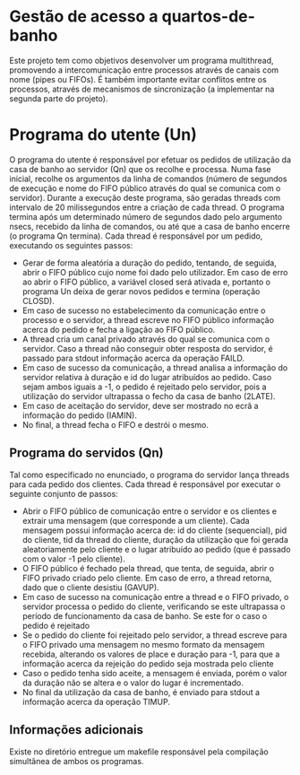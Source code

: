 ﻿# Gestão de acesso a quartos-de-banho

Este projeto tem como objetivos desenvolver um programa multithread, promovendo a intercomunicação entre processos através de canais com nome (pipes ou FIFOs). É também importante evitar conflitos entre os processos, através de mecanismos de sincronização (a implementar na segunda parte do projeto).

# Programa do utente (Un)

O programa do utente é responsável por efetuar os pedidos de utilização da casa de banho ao servidor (Qn) que os recolhe e processa.
Numa fase inicial, recolhe os argumentos da linha de comandos (número de segundos de execução e nome do FIFO público através do qual se comunica com o servidor).
Durante a execução deste programa, são geradas threads  com intervalo de 20 milissegundos entre a criação de cada thread. O programa termina após um determinado número de segundos dado pelo argumento nsecs, recebido da linha de comandos, ou até que a casa de banho encerre (o programa Qn termina).
Cada thread é responsável por um pedido, executando os seguintes passos:

- Gerar de forma aleatória a duração do pedido, tentando, de seguida, abrir o FIFO público cujo nome foi dado pelo utilizador. Em caso de erro ao abrir o FIFO público, a variável closed será ativada e, portanto o programa Un deixa de gerar novos pedidos e termina (operação CLOSD).
- Em caso de sucesso no estabelecimento da comunicação entre o processo e o servidor, a thread escreve no FIFO público informação acerca do pedido e fecha a ligação ao FIFO público.
- A thread cria um canal privado através do qual se comunica com o servidor. Caso a thread não conseguir obter resposta do servidor, é passado para stdout informação acerca da operação FAILD.
- Em caso de sucesso da comunicação, a thread analisa a informação do servidor relativa à duração e id do lugar atribuídos ao pedido. Caso sejam ambos iguais a -1, o pedido é rejeitado pelo servidor, pois a utilização do servidor ultrapassa o fecho da casa de banho (2LATE).
- Em caso de aceitação do servidor, deve ser mostrado no ecrã a informação do pedido (IAMIN).
- No final, a thread fecha o FIFO e destrói o mesmo.

## Programa do servidos (Qn)

Tal como especificado no enunciado, o programa do servidor lança threads para cada pedido dos clientes.
Cada thread é responsável por executar o seguinte conjunto de passos:

 - Abrir o FIFO público de comunicação entre o servidor e os clientes e extrair uma mensagem (que corresponde a um cliente). Cada mensagem possui informação acerca de: id do cliente (sequencial), pid do cliente, tid da thread do cliente, duração da utilização que foi gerada aleatoriamente pelo cliente e o lugar atribuído ao pedido (que é passado com o valor -1 pelo cliente).
 - O FIFO público é fechado pela thread, que tenta, de seguida, abrir o FIFO privado criado pelo cliente. Em caso de erro, a thread retorna, dado que o cliente desistiu (GAVUP).
 - Em caso de sucesso na comunicação entre a thread e o FIFO privado, o servidor processa o pedido do cliente, verificando se este ultrapassa o período de funcionamento da casa de banho. Se este for o caso o pedido é rejeitado
 - Se o pedido do cliente foi rejeitado pelo servidor, a thread escreve para o FIFO privado uma mensagem no mesmo formato da mensagem recebida, alterando os valores de place e duração para -1, para que a informação acerca da rejeição do pedido seja mostrada pelo cliente
 - Caso o pedido tenha sido aceite, a mensagem é enviada, porém o valor da duração não se altera e o valor do lugar é incrementado.
 - No final da utilização da casa de banho, é enviado para stdout a informação acerca da operação TIMUP.

## Informações adicionais

Existe no diretório entregue um makefile responsável pela compilação simultânea de ambos os programas.


